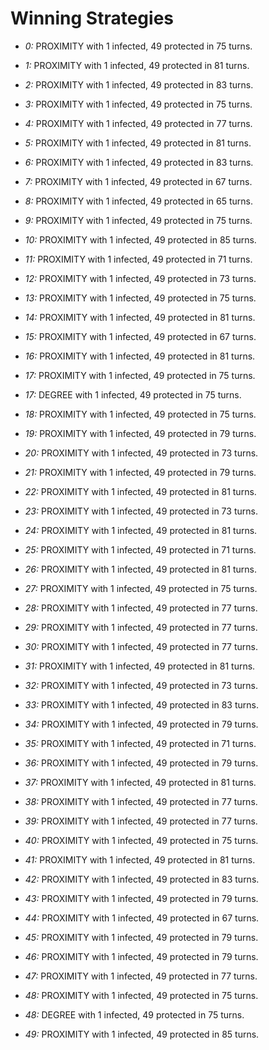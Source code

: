 # Winning Strategies

* _0:_ PROXIMITY with 1 infected, 49 protected in 75 turns.


* _1:_ PROXIMITY with 1 infected, 49 protected in 81 turns.


* _2:_ PROXIMITY with 1 infected, 49 protected in 83 turns.


* _3:_ PROXIMITY with 1 infected, 49 protected in 75 turns.


* _4:_ PROXIMITY with 1 infected, 49 protected in 77 turns.


* _5:_ PROXIMITY with 1 infected, 49 protected in 81 turns.


* _6:_ PROXIMITY with 1 infected, 49 protected in 83 turns.


* _7:_ PROXIMITY with 1 infected, 49 protected in 67 turns.


* _8:_ PROXIMITY with 1 infected, 49 protected in 65 turns.


* _9:_ PROXIMITY with 1 infected, 49 protected in 75 turns.


* _10:_ PROXIMITY with 1 infected, 49 protected in 85 turns.


* _11:_ PROXIMITY with 1 infected, 49 protected in 71 turns.


* _12:_ PROXIMITY with 1 infected, 49 protected in 73 turns.


* _13:_ PROXIMITY with 1 infected, 49 protected in 75 turns.


* _14:_ PROXIMITY with 1 infected, 49 protected in 81 turns.


* _15:_ PROXIMITY with 1 infected, 49 protected in 67 turns.


* _16:_ PROXIMITY with 1 infected, 49 protected in 81 turns.


* _17:_ PROXIMITY with 1 infected, 49 protected in 75 turns.


* _17:_ DEGREE with 1 infected, 49 protected in 75 turns.


* _18:_ PROXIMITY with 1 infected, 49 protected in 75 turns.


* _19:_ PROXIMITY with 1 infected, 49 protected in 79 turns.


* _20:_ PROXIMITY with 1 infected, 49 protected in 73 turns.


* _21:_ PROXIMITY with 1 infected, 49 protected in 79 turns.


* _22:_ PROXIMITY with 1 infected, 49 protected in 81 turns.


* _23:_ PROXIMITY with 1 infected, 49 protected in 73 turns.


* _24:_ PROXIMITY with 1 infected, 49 protected in 81 turns.


* _25:_ PROXIMITY with 1 infected, 49 protected in 71 turns.


* _26:_ PROXIMITY with 1 infected, 49 protected in 81 turns.


* _27:_ PROXIMITY with 1 infected, 49 protected in 75 turns.


* _28:_ PROXIMITY with 1 infected, 49 protected in 77 turns.


* _29:_ PROXIMITY with 1 infected, 49 protected in 77 turns.


* _30:_ PROXIMITY with 1 infected, 49 protected in 77 turns.


* _31:_ PROXIMITY with 1 infected, 49 protected in 81 turns.


* _32:_ PROXIMITY with 1 infected, 49 protected in 73 turns.


* _33:_ PROXIMITY with 1 infected, 49 protected in 83 turns.


* _34:_ PROXIMITY with 1 infected, 49 protected in 79 turns.


* _35:_ PROXIMITY with 1 infected, 49 protected in 71 turns.


* _36:_ PROXIMITY with 1 infected, 49 protected in 79 turns.


* _37:_ PROXIMITY with 1 infected, 49 protected in 81 turns.


* _38:_ PROXIMITY with 1 infected, 49 protected in 77 turns.


* _39:_ PROXIMITY with 1 infected, 49 protected in 77 turns.


* _40:_ PROXIMITY with 1 infected, 49 protected in 75 turns.


* _41:_ PROXIMITY with 1 infected, 49 protected in 81 turns.


* _42:_ PROXIMITY with 1 infected, 49 protected in 83 turns.


* _43:_ PROXIMITY with 1 infected, 49 protected in 79 turns.


* _44:_ PROXIMITY with 1 infected, 49 protected in 67 turns.


* _45:_ PROXIMITY with 1 infected, 49 protected in 79 turns.


* _46:_ PROXIMITY with 1 infected, 49 protected in 79 turns.


* _47:_ PROXIMITY with 1 infected, 49 protected in 77 turns.


* _48:_ PROXIMITY with 1 infected, 49 protected in 75 turns.


* _48:_ DEGREE with 1 infected, 49 protected in 75 turns.


* _49:_ PROXIMITY with 1 infected, 49 protected in 85 turns.


